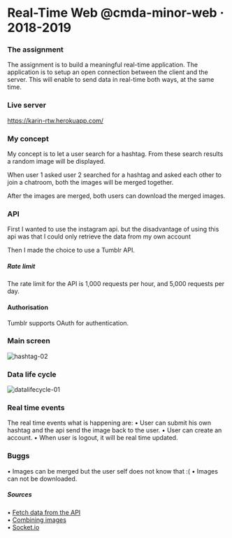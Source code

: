 # Real-Time Web @cmda-minor-web · 2018-2019

### The assignment
The assignment is to build a meaningful real-time application. The application is to setup an open connection between the client and the server. This will enable to send data in real-time both ways, at the same time.

### Live server
https://karin-rtw.herokuapp.com/

### My concept
My concept is to let a user search for a hashtag. From these search results a random image will be displayed.

When user 1 asked user 2  searched for a hashtag and asked each other to join a chatroom, both the images will be merged together. 

After the images are merged, both users can download the merged images.

### API
First I wanted to use the instagram api. but the disadvantage of using this api was that I could only retrieve the data from my own account 

Then I made the choice to use a Tumblr API. 

##### Rate limit
The rate limit for the API is 1,000 requests per hour, and 5,000 requests per day.


#### Authorisation
Tumblr supports OAuth for authentication.

### Main screen
![hashtag-02](https://user-images.githubusercontent.com/32538678/56769566-dca23100-67b1-11e9-801d-f0e56e18f577.png)


### Data life cycle
![datalifecycle-01](https://user-images.githubusercontent.com/32538678/56769286-0eff5e80-67b1-11e9-99c0-103ef0e86d89.png)


### Real time events
The real time events what is happening are:
• User can submit his own hashtag and the api send the image back to the user.
• User can create an account.
• When user is logout, it will be real time updated.

### Buggs
• Images can be merged but the user self does not know that :(
• Images can not be downloaded.


##### Sources
• [Fetch data from the API](https://github.com/tumblr/tumblr.js/) <br>
• [Combining images](https://stackoverflow.com/questions/7283065/canvas-combing-two-images-return-one-img-html-object) <br>
• [Socket.io](https://socket.io/) <br>
